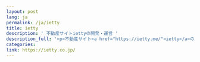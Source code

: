```yaml
---
layout: post
lang: ja
permalink: /ja/ietty
title: ietty
description: ' 不動産サイトiettyの開発・運営 '
description_full: '<p>不動産サイト<a href="https://ietty.me/">ietty</a>の開発・運営</p>'
categories: 
link: https://ietty.co.jp/
---
```

